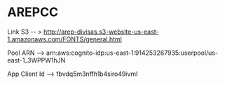 # AREPCC

Link S3 -- > http://arep-divisas.s3-website-us-east-1.amazonaws.com/FONTS/general.html

Pool ARN -->  arn:aws:cognito-idp:us-east-1:914253267935:userpool/us-east-1_3WPPW1hJN

App Client Id --> fbvdq5m3nffh1b4siro49ivml

